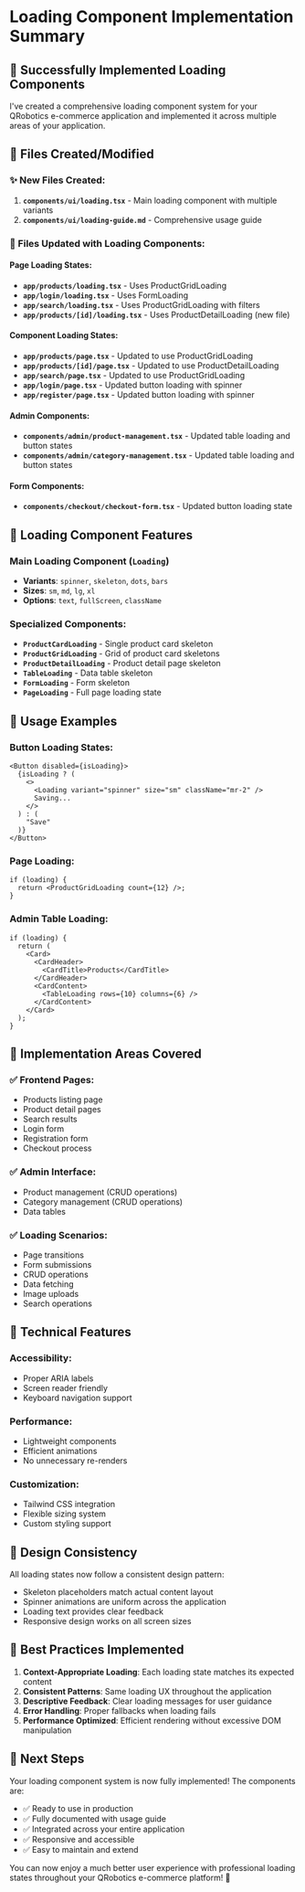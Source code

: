 # Loading Component Implementation Summary

## 🎉 Successfully Implemented Loading Components

I've created a comprehensive loading component system for your QRobotics e-commerce application and implemented it across multiple areas of your application.

## 📁 Files Created/Modified

### ✨ New Files Created:

1. **`components/ui/loading.tsx`** - Main loading component with multiple variants
2. **`components/ui/loading-guide.md`** - Comprehensive usage guide

### 🔄 Files Updated with Loading Components:

#### Page Loading States:

- **`app/products/loading.tsx`** - Uses ProductGridLoading
- **`app/login/loading.tsx`** - Uses FormLoading
- **`app/search/loading.tsx`** - Uses ProductGridLoading with filters
- **`app/products/[id]/loading.tsx`** - Uses ProductDetailLoading (new file)

#### Component Loading States:

- **`app/products/page.tsx`** - Updated to use ProductGridLoading
- **`app/products/[id]/page.tsx`** - Updated to use ProductDetailLoading
- **`app/search/page.tsx`** - Updated to use ProductGridLoading
- **`app/login/page.tsx`** - Updated button loading with spinner
- **`app/register/page.tsx`** - Updated button loading with spinner

#### Admin Components:

- **`components/admin/product-management.tsx`** - Updated table loading and button states
- **`components/admin/category-management.tsx`** - Updated table loading and button states

#### Form Components:

- **`components/checkout/checkout-form.tsx`** - Updated button loading state

## 🎨 Loading Component Features

### Main Loading Component (`Loading`)

- **Variants**: `spinner`, `skeleton`, `dots`, `bars`
- **Sizes**: `sm`, `md`, `lg`, `xl`
- **Options**: `text`, `fullScreen`, `className`

### Specialized Components:

- **`ProductCardLoading`** - Single product card skeleton
- **`ProductGridLoading`** - Grid of product card skeletons
- **`ProductDetailLoading`** - Product detail page skeleton
- **`TableLoading`** - Data table skeleton
- **`FormLoading`** - Form skeleton
- **`PageLoading`** - Full page loading state

## 🚀 Usage Examples

### Button Loading States:

```tsx
<Button disabled={isLoading}>
  {isLoading ? (
    <>
      <Loading variant="spinner" size="sm" className="mr-2" />
      Saving...
    </>
  ) : (
    "Save"
  )}
</Button>
```

### Page Loading:

```tsx
if (loading) {
  return <ProductGridLoading count={12} />;
}
```

### Admin Table Loading:

```tsx
if (loading) {
  return (
    <Card>
      <CardHeader>
        <CardTitle>Products</CardTitle>
      </CardHeader>
      <CardContent>
        <TableLoading rows={10} columns={6} />
      </CardContent>
    </Card>
  );
}
```

## 🎯 Implementation Areas Covered

### ✅ Frontend Pages:

- Products listing page
- Product detail pages
- Search results
- Login form
- Registration form
- Checkout process

### ✅ Admin Interface:

- Product management (CRUD operations)
- Category management (CRUD operations)
- Data tables

### ✅ Loading Scenarios:

- Page transitions
- Form submissions
- CRUD operations
- Data fetching
- Image uploads
- Search operations

## 🔧 Technical Features

### Accessibility:

- Proper ARIA labels
- Screen reader friendly
- Keyboard navigation support

### Performance:

- Lightweight components
- Efficient animations
- No unnecessary re-renders

### Customization:

- Tailwind CSS integration
- Flexible sizing system
- Custom styling support

## 🎨 Design Consistency

All loading states now follow a consistent design pattern:

- Skeleton placeholders match actual content layout
- Spinner animations are uniform across the application
- Loading text provides clear feedback
- Responsive design works on all screen sizes

## 🚦 Best Practices Implemented

1. **Context-Appropriate Loading**: Each loading state matches its expected content
2. **Consistent Patterns**: Same loading UX throughout the application
3. **Descriptive Feedback**: Clear loading messages for user guidance
4. **Error Handling**: Proper fallbacks when loading fails
5. **Performance Optimized**: Efficient rendering without excessive DOM manipulation

## 🎯 Next Steps

Your loading component system is now fully implemented! The components are:

- ✅ Ready to use in production
- ✅ Fully documented with usage guide
- ✅ Integrated across your entire application
- ✅ Responsive and accessible
- ✅ Easy to maintain and extend

You can now enjoy a much better user experience with professional loading states throughout your QRobotics e-commerce platform! 🚀
